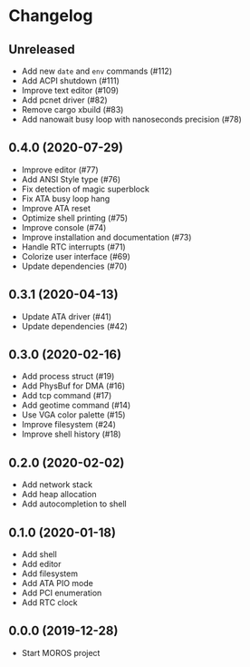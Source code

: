 # Changelog

## Unreleased
- Add new `date` and `env` commands (#112)
- Add ACPI shutdown (#111)
- Improve text editor (#109)
- Add pcnet driver (#82)
- Remove cargo xbuild (#83)
- Add nanowait busy loop with nanoseconds precision (#78)

## 0.4.0 (2020-07-29)
- Improve editor (#77)
- Add ANSI Style type (#76)
- Fix detection of magic superblock
- Fix ATA busy loop hang
- Improve ATA reset
- Optimize shell printing (#75)
- Improve console (#74)
- Improve installation and documentation (#73)
- Handle RTC interrupts (#71)
- Colorize user interface (#69)
- Update dependencies (#70)

## 0.3.1 (2020-04-13)
- Update ATA driver (#41)
- Update dependencies (#42)

## 0.3.0 (2020-02-16)
- Add process struct (#19)
- Add PhysBuf for DMA (#16)
- Add tcp command (#17)
- Add geotime command (#14)
- Use VGA color palette (#15)
- Improve filesystem (#24)
- Improve shell history (#18)

## 0.2.0 (2020-02-02)
- Add network stack
- Add heap allocation
- Add autocompletion to shell

## 0.1.0 (2020-01-18)
- Add shell
- Add editor
- Add filesystem
- Add ATA PIO mode
- Add PCI enumeration
- Add RTC clock

## 0.0.0 (2019-12-28)
- Start MOROS project
